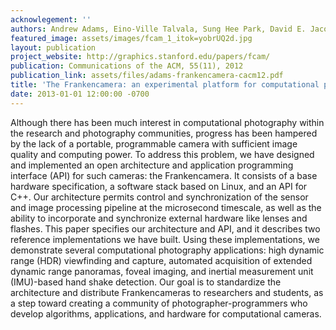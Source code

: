 ```yaml
---
acknowlegement: ''
authors: Andrew Adams, Eino-Ville Talvala, Sung Hee Park, David E. Jacobs, Boris Ajdin, Natasha Gelfand, Jennifer Dolson, Daniel Vaquero, Jongmin Baek, Marius Tico, Hendrik P. A. Lensch, Wojciech Matusik, Kari Pulli, Mark Horowitz, Marc Levoy
featured_image: assets/images/fcam_1_itok=yobrUQ2d.jpg
layout: publication
project_website: http://graphics.stanford.edu/papers/fcam/
publication: Communications of the ACM, 55(11), 2012
publication_link: assets/files/adams-frankencamera-cacm12.pdf
title: 'The Frankencamera: an experimental platform for computational photography'
date: 2013-01-01 12:00:00 -0700
---
```


Although there has been much interest in computational photography within the research and photography communities, progress has been hampered by the lack of a portable, programmable camera with sufficient image quality and computing power. To address this problem, we have designed and implemented an open architecture and application programming interface (API) for such cameras: the Frankencamera. It consists of a base hardware specification, a software stack based on Linux, and an API for C++. Our architecture permits control and synchronization of the sensor and image processing pipeline at the microsecond timescale, as well as the ability to incorporate and synchronize external hardware like lenses and flashes. This paper specifies our architecture and API, and it describes two reference implementations we have built. Using these implementations, we demonstrate several computational photography applications: high dynamic range (HDR) viewfinding and capture, automated acquisition of extended dynamic range panoramas, foveal imaging, and inertial measurement unit (IMU)-based hand shake detection. Our goal is to standardize the architecture and distribute Frankencameras to researchers and students, as a step toward creating a community of photographer-programmers who develop algorithms, applications, and hardware for computational cameras.